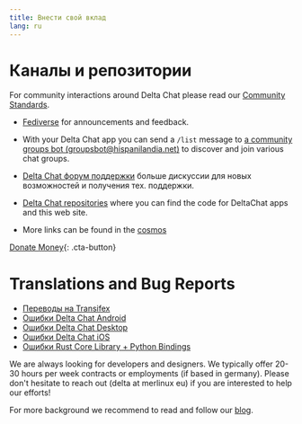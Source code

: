 ```yaml
---
title: Внести свой вклад
lang: ru
---
```


# Каналы и репозитории

For community interactions around Delta Chat please read our [Community Standards](community-standards).

- [Fediverse](https://chaos.social/web/@delta) for announcements and feedback.

- With your Delta Chat app you can send a `/list` message to [a community
  groups bot (groupsbot@hispanilandia.net)](mailto:groupsbot@hispanilandia.net) to discover and join various chat groups.

- [Delta Chat форум поддержки](https://support.delta.chat) больше
  дискуссии для новых возможностей и получения тех. поддержки.

- [Delta Chat repositories](https://github.com/deltachat/) where you can
  find the code for DeltaChat apps and this web site.

- More links can be found in the [cosmos](https://cosmos.delta.chat)

[Donate Money](donate){: .cta-button}

# Translations and Bug Reports

- [Переводы на Transifex](https://www.transifex.com/delta-chat/public/)
- [Ошибки Delta Chat Android](https://github.com/deltachat/deltachat-android/issues)
- [Ошибки Delta Chat Desktop](https://github.com/deltachat/deltachat-desktop/issues)
- [Ошибки Delta Chat iOS](https://github.com/deltachat/deltachat-ios/issues)
- [Ошибки Rust Core Library + Python Bindings](https://github.com/deltachat/deltachat-core-rust/issues)

We are always looking for developers and designers.
We typically offer 20-30 hours per week contracts or employments (if based in germany).
Please don't hesitate to reach out (delta at merlinux eu)
if you are interested to help our efforts!

For more background we recommend to read and follow our [blog](https://delta.chat/en/blog).
